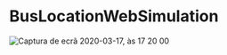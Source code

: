 # BusLocationWebSimulation

![Captura de ecrã 2020-03-17, às 17 20 00](https://user-images.githubusercontent.com/38976366/76883233-b545ce00-6873-11ea-864f-f3d6dda5c01a.png)
